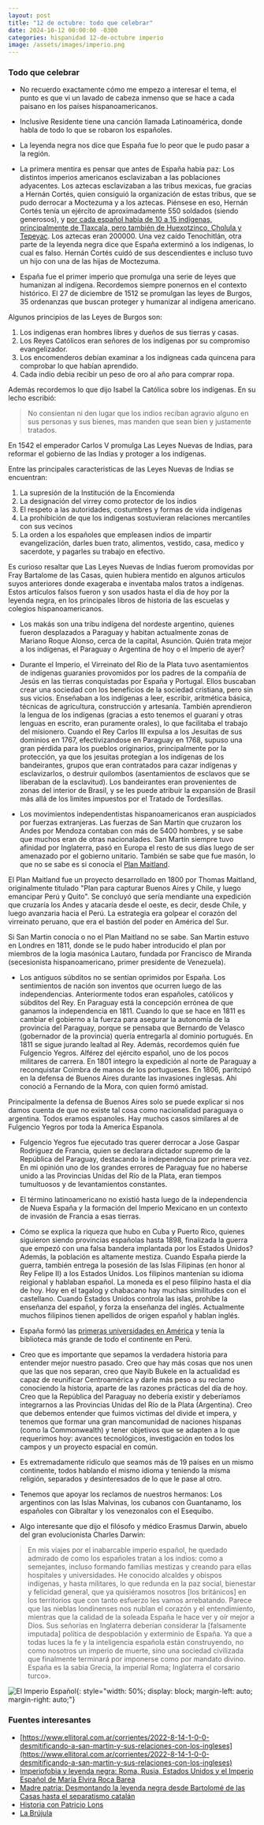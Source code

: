 ```yaml
---
layout: post
title: "12 de octubre: todo que celebrar"
date: 2024-10-12 00:00:00 -0300
categories: hispanidad 12-de-octubre imperio
image: /assets/images/imperio.png
---
```


### Todo que celebrar

- No recuerdo exactamente cómo me empezo a interesar el tema, el punto es que vi un lavado de cabeza inmenso que se hace a cada paisano en los países hispanoamericanos.
- Inclusive Residente tiene una canción llamada Latinoamérica, donde habla de todo lo que se robaron los españoles.
- La leyenda negra nos dice que España fue lo peor que le pudo pasar a la región.
- La primera mentira es pensar que antes de España había paz: Los distintos imperios americanos esclavizaban a las poblaciones adyacentes. Los aztecas esclavizaban a las tribus mexicas, fue gracias a Hernán Cortés, quien consiguió la organización de estas tribus, que se pudo derrocar a Moctezuma y a los aztecas. Piénsese en eso, Hernán Cortés tenía un ejército de aproximadamente 550 soldados (siendo generosos), y [por cada español había de 10 a 15 indígenas, principalmente de Tlaxcala, pero también de Huexotzinco, Cholula y Tepeyac](https://www.elespanol.com/cultura/historia/20210417/indigenas-hernan-cortes-conquistar-mexico-no-sin/574193132_0.html#:~:text=Poco%20a%20poco%2C%20Cort%C3%A9s%20y,favor%20de%20unos%20conquistadores%20insaciables.). Los aztecas eran 200000. 
Una vez caído Tenochitlán, otra parte de la leyenda negra dice que España exterminó a los indígenas, lo cual es falso. Hernán Cortés cuidó de sus descendientes e incluso tuvo un hijo con una de las hijas de Moctezuma. 

- España fue el primer imperio que promulga una serie de leyes que humanizan al indígena. Recordemos siempre ponernos en el contexto histórico. El 27 de diciembre de 1512 se promulgan las leyes de Burgos, 35 ordenanzas que buscan proteger y humanizar al indígena americano.

Algunos principios de las Leyes de Burgos son:
1. Los indigenas eran hombres libres y dueños de sus tierras y casas.
2. Los Reyes Católicos eran señores de los indígenas por su compromiso evangelizador.
3. Los encomenderos debían examinar a los indígneas cada quincena para comprobar lo que habían aprendido.
4. Cada indio debia recibir un peso de oro al año para comprar ropa.

Además recordemos lo que dijo Isabel la Católica sobre los indígenas. En su lecho escribió:

>No consientan ni den lugar que los indios reciban agravio alguno en sus personas y sus bienes, mas manden que sean bien y justamente tratados.

En 1542 el emperador Carlos V promulga Las Leyes Nuevas de Indias, para reformar el gobierno de las Indias y protoger a los indígenas.

Entre las principales características de las Leyes Nuevas de Indias se encuentran:
1. La supresión de la Institución de la Encomienda
2. La designación del virrey como protector de los indios
3. El respeto a las autoridades, costumbres y formas de vida indígenas
4. La prohibición de que los indigenas sostuvieran relaciones mercantiles con sus vecinos
5. La orden a los españoles que empleasen indios de impartir evangelización, darles buen trato, alimentos, vestido, casa, medico y sacerdote, y pagarles su trabajo en efectivo.

Es curioso resaltar que Las Leyes Nuevas de Indias fuerom promovidas por Fray Bartalome de las Casas, quien hubiera mentido en algunos articulos suyos anteriores donde exageraba e inventaba malos tratos a indígenas. Estos artículos falsos fueron y son usados hasta el dia de hoy por la leyenda negra, en los principales libros de historia de las escuelas y colegios hispanoamericanos.

- Los makás son una tribu indígena del nordeste argentino, quienes fueron desplazados a Paraguay y habitan actualmente zonas de Mariano Roque Alonso, cerca de la capital, Asunción. Quién trata mejor a los indígenas, el Paraguay o Argentina de hoy o el Imperio de ayer?

- Durante el Imperio, el Virreinato del Rio de la Plata tuvo asentamientos de indígenas guaranies provomidos por los padres de la compañía de Jesús en las tierras conquistadas por España y Portugal. Ellos buscaban crear una sociedad con los beneficios de la sociedad cristiana, pero sin sus vicios. Enseñaban a los indígenas a leer, escribir, aritmética básica, técnicas de agricultura, construcción y artesanía. También aprendieron la lengua de los indígenas (gracias a esto tenemos el guaraní y otras lenguas en escrito, eran puramente orales), lo que facilitaba el trabajo del misionero. Cuando el Rey Carlos III expulsa a los Jesuitas de sus dominios en 1767, efectivizandose en Paraguay en 1768, supuso una gran pérdida para los pueblos originarios, principalmente por la protección, ya que los jesuitas protegían a los indígenas de los bandeirantes, grupos que eran contratados para cazar indígenas y esclavizarlos, o destruir quilombos (asentamientos de esclavos que se liberaban de la esclavitud). Los bandeirantes eran provenientes de zonas del interior de Brasil, y se les puede atribuir la expansión de Brasil más allá de los limites impuestos por el Tratado de Tordesillas.

- Los movimientos independentistas hispanoamericanos eran auspiciados por fuerzas extranjeras. Las fuerzas de San Martín que cruzaron los Andes por Mendoza contaban con más de 5400 hombres, y se sabe que muchos eran de otras nacionalades. San Martín siempre tuvo afinidad por Inglaterra, pasó en Europa el resto de sus días luego de ser amenazado por el gobierno unitario. También se sabe que fue masón, lo que no se sabe es si conocía el [Plan Maitland](https://en.wikipedia.org/wiki/Maitland_Plan).

El Plan Maitland fue un proyecto desarrollado en 1800 por Thomas Maitland, originalmente titulado "Plan para capturar Buenos Aires y Chile, y luego emancipar Perú y Quito". Se concluyó que sería mendiante una expedición que cruzaría los Andes y atacaría desde el oeste, es decir, desde Chile, y luego avanzaria hacia el Perú. La estrategia era golpear el corazón del virreinato peruano, que era el bastión del poder en América del Sur.

Si San Martin conocía o no el Plan Maitland no se sabe. San Martin estuvo en Londres en 1811, donde se le pudo haber introducido el plan por miembros de la logia masónica Lautaro, fundada por Francisco de Miranda (secesionista hispanoamericano, primer presidente de Venezuela).

- Los antiguos súbditos no se sentían oprimidos por España. Los sentimientos de nación son inventos que ocurren luego de las independencias. Anteriormente todos eran españoles, católicos y súbditos del Rey. En Paraguay está la concepción errónea de que ganamos la independencia en 1811. Cuando lo que se hace en 1811 es cambiar el gobierno a la fuerza para asegurar la autonomía de la provincia del Paraguay, porque se pensaba que Bernardo de Velasco (gobernador de la provincia) quería entregarla al dominio portugués. En 1811 se sigue jurando lealtad al Rey. Además, recordemos quién fue Fulgencio Yegros. Alférez del ejército español, uno de los pocos militares de carrera. En 1801 integro la expedición al norte de Paraguay a reconquistar Coimbra de manos de los portugueses. En 1806, paritcipó en la defensa de Buenos Aires durante las invasiones inglesas. Ahi conoció a Fernando de la Mora, con quien formó amistad.

Principalmente la defensa de Buenos Aires solo se puede explicar si nos damos cuenta de que no existe tal cosa como nacionalidad paraguaya o argentina. Todos eramos espanoles. Hay muchos casos similares al de Fulgencio Yegros por toda la America Espanola.

- Fulgencio Yegros fue ejecutado tras querer derrocar a Jose Gaspar Rodriguez de Francia, quien se declarara dictador supremo de la República del Paraguay, destacando la independencia por primera vez. En mi opinión uno de los grandes errores de Paraguay fue no haberse unido a las Provincias Unidas del Río de la Plata, eran tiempos tumultuosos y de levantamientos constantes.

- El término latinoamericano no existió hasta luego de la independencia de Nueva España y la formación del Imperio Mexicano en un contexto de invasión de Francia a esas tierras.

- Cómo se explica la riqueza que hubo en Cuba y Puerto Rico, quienes siguieron siendo provincias españolas hasta 1898, finalizada la guerra que empezó con una falsa bandera implantada por los Estados Unidos? Además, la población es altamente mestiza. Cuando España pierde la guerra, también entrega la posesión de las Islas Filipinas (en honor al Rey Felipe II) a los Estados Unidos. Los filipinos mantenían su idioma reigional y hablaban español. La moneda es el peso filipino hasta el día de hoy. Hoy en el tagalog y chabacano hay muchas similitudes con el castellano. Cuando Estados Unidos controla las islas, prohíbe la enseñanza del español, y forza la enseñanza del inglés. Actualmente muchos filipinos tienen apellidos de origen español y hablan inglés.

- España formó las [primeras universidades en América](https://es.wikipedia.org/wiki/Primera_universidad_de_Am%C3%A9rica) y tenía la biblioteca más grande de todo el continente en Perú.

- Creo que es importante que sepamos la verdadera historia para entender mejor nuestro pasado. Creo que hay más cosas que nos unen que las que nos separan, creo que Nayib Bukele en la actualidad es capaz de reunificar Centroamérica y darle más peso a su reclamo conociendo la historia, aparte de las razones prácticas del día de hoy. Creo que la República del Paraguay no debería existir y deberíamos integrarnos a las Provincias Unidas del Río de la Plata (Argentina). Creo que debemos entender que fuimos victimas del divide et impera, y tenemos que formar una gran mancomunidad de naciones hispanas (como la Commonwealth) y tener objetivos que se adapten a lo que requerimos hoy: avances tecnológicos, investigación en todos los campos y un proyecto espacial en común.

- Es extremadamente ridículo que seamos más de 19 países en un mismo continente, todos hablando el mismo idioma y teniendo la misma religión, separados y desinteresados de lo que le pase al otro.

- Tenemos que apoyar los reclamos de nuestros hermanos: Los argentinos con las Islas Malvinas, los cubanos con Guantanamo, los españoles con Gibraltar y los venezonalos con el Esequibo.

- Algo interesante que dijo el filósofo y médico Erasmus Darwin, abuelo del gran evolucionista Charles Darwin:

>En mis viajes por el inabarcable imperio español, he quedado admirado de como los españoles tratan a los indios: como a semejantes, incluso formando familias mestizas y creando para ellas hospitales y universidades. He conocido alcaldes y obispos indígenas, y hasta militares, lo que redunda en la paz social, bienestar y felicidad general, que ya quisiéramos nosotros [los británicos] en los territorios que con tanto esfuerzo les vamos arrebatando.
Parece que las nieblas londinenses nos nublan el corazón y el entendimiento, mientras que la calidad de la soleada España le hace ver y oír mejor a Dios. Sus señorías en Inglaterra deberían considerar la [falsamente imputada] política de despoblación y exterminio de España. Ya que a todas luces la fe y la inteligencia española están construyendo, no como nosotros un imperio de muerte, sino una sociedad civilizada que finalmente terminará por imponerse como por mandato divino.
España es la sabia Grecia, la imperial Roma; Inglaterra el corsario turco».

![El Imperio Español](/assets/images/imperio.png){: style="width: 50%; display: block; margin-left: auto; margin-right: auto;"}


### Fuentes interesantes
- [https://www.ellitoral.com.ar/corrientes/2022-8-14-1-0-0-desmitificando-a-san-martin-y-sus-relaciones-con-los-ingleses](https://www.ellitoral.com.ar/corrientes/2022-8-14-1-0-0-desmitificando-a-san-martin-y-sus-relaciones-con-los-ingleses)
- [Imperiofobia y leyenda negra: Roma, Rusia, Estados Unidos y el Imperio Español de María Elvira Roca Barea](https://www.amazon.com/-/es/Mar%C3%ADa-Elvira-Roca-Barea/dp/8416854238)
- [Madre patria: Desmontando la leyenda negra desde Bartolomé de las Casas hasta el separatismo catalán](https://www.amazon.es/Madre-patria-Desmontando-Bartolom%C3%A9-separatismo/dp/8467062495/ref=sr_1_2?dib=eyJ2IjoiMSJ9.QrTUiXwjs5uBB7igJePF0IbJjtKvqHXFTPB9Wx6Nwhi8bJLZDsIAKdNJxyFymxHOWoUmfWvXMZ2dp9Nqg_E9XM_mDZa5trVpVHGe74Y1h7k1pQgqeVTQ9tPAg75y6c4Z_yWCVak5K7mpuZq3rLQzzom57OEK3HZJX-3hdsjaez0qtNHeWd23PXrIKygu4wJxEgkgVbAmXyW602DQ1ocFf7Y3L1ZEn6csOxSiaNQmpBU.e1hsTp_FQi125NHFsKPQRz1_yalCqX-9vsGb8Anslkw&dib_tag=se&qid=1728744806&refinements=p_27%3AMarcelo+Gullo&s=books&sr=1-2)
- [Historia con Patricio Lons](https://www.youtube.com/@patriciolons)
- [La Brújula](https://www.youtube.com/@labrujula5152)
